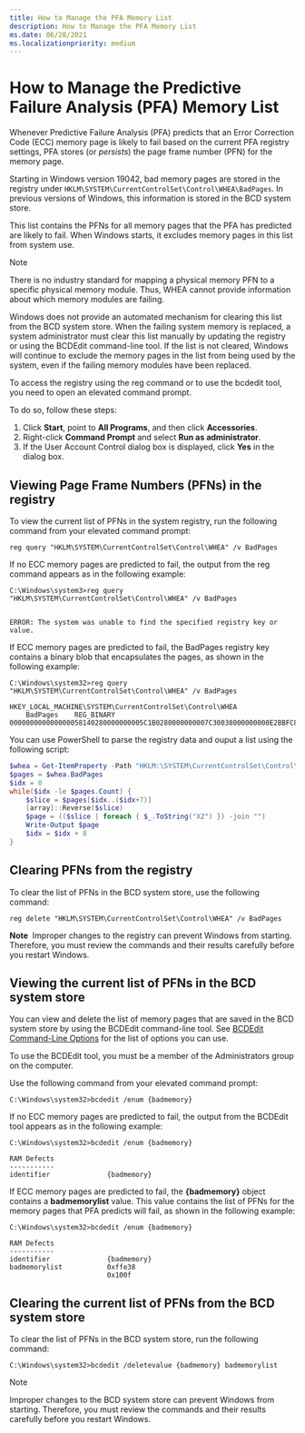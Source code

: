 ```yaml
---
title: How to Manage the PFA Memory List
description: How to Manage the PFA Memory List
ms.date: 06/28/2021
ms.localizationpriority: medium
---
```


# How to Manage the Predictive Failure Analysis (PFA) Memory List



Whenever Predictive Failure Analysis (PFA) predicts that an Error Correction Code (ECC) memory page is likely to fail based on the current PFA registry settings,
PFA stores (or *persists*) the page frame number (PFN) for the memory page.


Starting in Windows version 19042, bad memory pages are stored in the registry under `HKLM\SYSTEM\CurrentControlSet\Control\WHEA\BadPages`.
In previous versions of Windows, this information is stored in the BCD system store.

This list contains the PFNs for all memory pages that the PFA has predicted are likely to fail.
When Windows starts, it excludes memory pages in this list from system use.

> [!NOTE]
> There is no industry standard for mapping a physical memory PFN to a specific physical memory module. Thus, WHEA cannot provide information about which memory modules are failing.

Windows does not provide an automated mechanism for clearing this list from the BCD system store.
When the failing system memory is replaced, a system administrator must clear this list manually by updating the registry or using the BCDEdit command-line tool.
If the list is not cleared, Windows will continue to exclude the memory pages in the list from being used by the system, even if the failing memory modules have been replaced.


To access the registry using the reg command or to use the bcdedit tool, you need to open an elevated command prompt.

To do so, follow these steps:

1. Click **Start**, point to **All Programs**, and then click **Accessories**.
2. Right-click **Command Prompt** and select **Run as administrator**.
3. If the User Account Control dialog box is displayed, click **Yes** in the dialog box.

## Viewing Page Frame Numbers (PFNs) in the registry

To view the current list of PFNs in the system registry, run the following command from your elevated command prompt:

```console
reg query "HKLM\SYSTEM\CurrentControlSet\Control\WHEA" /v BadPages
```

If no ECC memory pages are predicted to fail, the output from the reg command appears as in the following example:

```console
C:\Windows\system3>reg query "HKLM\SYSTEM\CurrentControlSet\Control\WHEA" /v BadPages


ERROR: The system was unable to find the specified registry key or value.
```

If ECC memory pages are predicted to fail, the BadPages registry key contains a binary blob that encapsulates the pages, as shown in the following example:

```console
C:\Windows\system32>reg query "HKLM\SYSTEM\CurrentControlSet\Control\WHEA" /v BadPages

HKEY_LOCAL_MACHINE\SYSTEM\CurrentControlSet\Control\WHEA
    BadPages    REG_BINARY    000000000000000058140280000000005C1B0280000000007C30038000000000E2BBFC8000000000AF52188000F00F00
```

You can use PowerShell to parse the registry data and ouput a list using the following script:

```powershell
$whea = Get-ItemProperty -Path "HKLM:\SYSTEM\CurrentControlSet\Control\WHEA"
$pages = $whea.BadPages
$idx = 0
while($idx -le $pages.Count) {
    $slice = $pages[$idx..($idx+7)]
    [array]::Reverse($slice)
    $page = (($slice | foreach { $_.ToString("X2") }) -join "")
    Write-Output $page
    $idx = $idx + 8
}
```

## Clearing PFNs from the registry

To clear the list of PFNs in the BCD system store, use the following command:

```console
reg delete "HKLM\SYSTEM\CurrentControlSet\Control\WHEA" /v BadPages
```

**Note**  Improper changes to the registry can prevent Windows from starting. Therefore, you must review the commands and their results carefully before you restart Windows.

## Viewing the current list of PFNs in the BCD system store


You can view and delete the list of memory pages that are saved in the BCD system store by using the BCDEdit command-line tool.
See [BCDEdit Command-Line Options](/windows-hardware/manufacture/desktop/bcdedit-command-line-options) for the list of options you can use.

To use the BCDEdit tool, you must be a member of the Administrators group on the computer.

Use the following command from your elevated command prompt:

```console
C:\Windows\system32>bcdedit /enum {badmemory}
```

If no ECC memory pages are predicted to fail, the output from the BCDEdit tool appears as in the following example:

```console
C:\Windows\system32>bcdedit /enum {badmemory}

RAM Defects
-----------
identifier              {badmemory}
```

If ECC memory pages are predicted to fail, the **{badmemory}** object contains a **badmemorylist** value. This value contains the list of PFNs for the memory pages that PFA predicts will fail, as shown in the following example:

```console
C:\Windows\system32>bcdedit /enum {badmemory}

RAM Defects
-----------
identifier              {badmemory}
badmemorylist           0xffe38
                        0x100f
```

## Clearing the current list of PFNs from the BCD system store

To clear the list of PFNs in the BCD system store, run the following command:

``` syntax
C:\Windows\system32>bcdedit /deletevalue {badmemory} badmemorylist
```

> [!NOTE]
> Improper changes to the BCD system store can prevent Windows from starting. Therefore, you must review the commands and their results carefully before you restart Windows.

